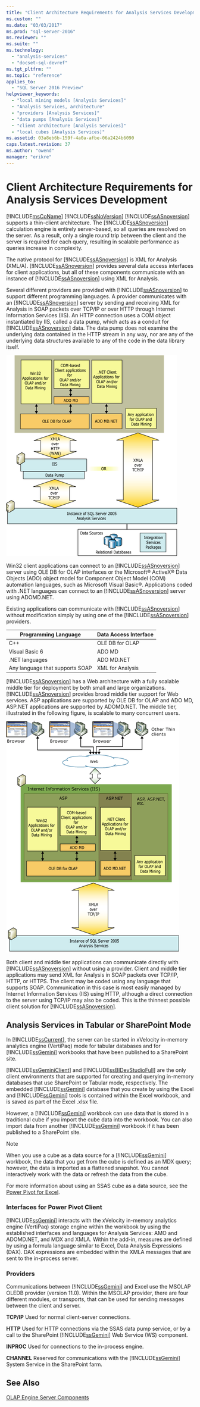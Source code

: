 ```yaml
---
title: "Client Architecture Requirements for Analysis Services Development | Microsoft Docs"
ms.custom: ""
ms.date: "03/03/2017"
ms.prod: "sql-server-2016"
ms.reviewer: ""
ms.suite: ""
ms.technology: 
  - "analysis-services"
  - "docset-sql-devref"
ms.tgt_pltfrm: ""
ms.topic: "reference"
applies_to: 
  - "SQL Server 2016 Preview"
helpviewer_keywords: 
  - "local mining models [Analysis Services]"
  - "Analysis Services, architecture"
  - "providers [Analysis Services]"
  - "data pumps [Analysis Services]"
  - "client architecture [Analysis Services]"
  - "local cubes [Analysis Services]"
ms.assetid: 03a8eb6b-159f-4a0a-afbe-06a2424b6090
caps.latest.revision: 37
ms.author: "owend"
manager: "erikre"
---
```

# Client Architecture Requirements for Analysis Services Development
  [!INCLUDE[msCoName](../../../advanced-analytics/r-services/tutorials/includes/msconame-md.md)] [!INCLUDE[ssNoVersion](../../../advanced-analytics/r-services/includes/ssnoversion-md.md)] [!INCLUDE[ssASnoversion](../../../analysis-services/includes/ssasnoversion-md.md)] supports a thin-client architecture. The [!INCLUDE[ssASnoversion](../../../analysis-services/includes/ssasnoversion-md.md)] calculation engine is entirely server-based, so all queries are resolved on the server. As a result, only a single round trip between the client and the server is required for each query, resulting in scalable performance as queries increase in complexity.  
  
 The native protocol for [!INCLUDE[ssASnoversion](../../../analysis-services/includes/ssasnoversion-md.md)] is XML for Analysis (XML/A). [!INCLUDE[ssASnoversion](../../../analysis-services/includes/ssasnoversion-md.md)] provides several data access interfaces for client applications, but all of these components communicate with an instance of [!INCLUDE[ssASnoversion](../../../analysis-services/includes/ssasnoversion-md.md)] using XML for Analysis.  
  
 Several different providers are provided with [!INCLUDE[ssASnoversion](../../../analysis-services/includes/ssasnoversion-md.md)] to support different programming languages. A provider communicates with an [!INCLUDE[ssASnoversion](../../../analysis-services/includes/ssasnoversion-md.md)] server by sending and receiving XML for Analysis in SOAP packets over TCP/IP or over HTTP through Internet Information Services (IIS). An HTTP connection uses a COM object instantiated by IIS, called a data pump, which acts as a conduit for [!INCLUDE[ssASnoversion](../../../analysis-services/includes/ssasnoversion-md.md)] data. The data pump does not examine the underlying data contained in the HTTP stream in any way, nor are any of the underlying data structures available to any of the code in the data library itself.  
  
 ![Logical client architecture for Analysis Services](../../../analysis-services/multidimensional-models/olap-physical/media/as-clientarch9.gif "Logical client architecture for Analysis Services")  
  
 Win32 client applications can connect to an [!INCLUDE[ssASnoversion](../../../analysis-services/includes/ssasnoversion-md.md)] server using OLE DB for OLAP interfaces or the Microsoft® ActiveX® Data Objects (ADO) object model for Component Object Model (COM) automation languages, such as Microsoft Visual Basic®. Applications coded with .NET languages can connect to an [!INCLUDE[ssASnoversion](../../../analysis-services/includes/ssasnoversion-md.md)] server using ADOMD.NET.  
  
 Existing applications can communicate with [!INCLUDE[ssASnoversion](../../../analysis-services/includes/ssasnoversion-md.md)] without modification simply by using one of the [!INCLUDE[ssASnoversion](../../../analysis-services/includes/ssasnoversion-md.md)] providers.  
  
|Programming Language|Data Access Interface|  
|--------------------------|---------------------------|  
|C++|OLE DB for OLAP|  
|Visual Basic 6|ADO MD|  
|.NET languages|ADO MD.NET|  
|Any language that supports SOAP|XML for Analysis|  
  
 [!INCLUDE[ssASnoversion](../../../analysis-services/includes/ssasnoversion-md.md)] has a Web architecture with a fully scalable middle tier for deployment by both small and large organizations. [!INCLUDE[ssASnoversion](../../../analysis-services/includes/ssasnoversion-md.md)] provides broad middle tier support for Web services. ASP applications are supported by OLE DB for OLAP and ADO MD, ASP.NET applications are supported by ADOMD.NET. The middle tier, illustrated in the following figure, is scalable to many concurrent users.  
  
 ![Logical diagram for middle-tier architecture](../../../analysis-services/multidimensional-models/olap-physical/media/as-midtierarch9.gif "Logical diagram for middle-tier architecture")  
  
 Both client and middle tier applications can communicate directly with [!INCLUDE[ssASnoversion](../../../analysis-services/includes/ssasnoversion-md.md)] without using a provider. Client and middle tier applications may send XML for Analysis in SOAP packets over TCP/IP, HTTP, or HTTPS. The client may be coded using any language that supports SOAP. Communication in this case is most easily managed by Internet Information Services (IIS) using HTTP, although a direct connection to the server using TCP/IP may also be coded. This is the thinnest possible client solution for [!INCLUDE[ssASnoversion](../../../analysis-services/includes/ssasnoversion-md.md)].  
  
## Analysis Services in Tabular or SharePoint Mode  
 In [!INCLUDE[ssCurrent](../../../advanced-analytics/r-services/includes/sscurrent-md.md)], the server can be started in xVelocity in-memory analytics engine (VertiPaq) mode for tabular databases and for [!INCLUDE[ssGemini](../../../analysis-services/includes/ssgemini-md.md)] workbooks that have been published to a SharePoint site.  
  
 [!INCLUDE[ssGeminiClient](../../../analysis-services/includes/ssgeminiclient-md.md)] and [!INCLUDE[ssBIDevStudioFull](../../../analysis-services/includes/ssbidevstudiofull-md.md)] are the only client environments that are supported for creating and querying in-memory databases that use SharePoint or Tabular mode, respectively. The embedded [!INCLUDE[ssGemini](../../../analysis-services/includes/ssgemini-md.md)] database that you create by using the Excel and [!INCLUDE[ssGemini](../../../analysis-services/includes/ssgemini-md.md)] tools is contained within the Excel workbook, and is saved as part of the Excel .xlsx file.  
  
 However, a [!INCLUDE[ssGemini](../../../analysis-services/includes/ssgemini-md.md)] workbook can use data that is stored in a traditional cube if you import the cube data into the workbook. You can also import data from another [!INCLUDE[ssGemini](../../../analysis-services/includes/ssgemini-md.md)] workbook if it has been published to a SharePoint site.  
  
> [!NOTE]  
>  When you use a cube as a data source for a [!INCLUDE[ssGemini](../../../analysis-services/includes/ssgemini-md.md)] workbook, the data that you get from the cube is defined as an MDX query; however, the data is imported as a flattened snapshot. You cannot interactively work with the data or refresh the data from the cube.  
  
 For more information about using an SSAS cube as a data source, see the [Power Pivot for Excel](http://go.microsoft.com/fwlink/?LinkId=164234).  
  
### Interfaces for Power Pivot Client  
 [!INCLUDE[ssGemini](../../../analysis-services/includes/ssgemini-md.md)] interacts with the xVelocity in-memory analytics engine (VertiPaq) storage engine within the workbook by using the established interfaces and languages for Analysis Services: AMO and ADOMD.NET, and MDX and XMLA. Within the add-in, measures are defined by using a formula language similar to Excel, Data Analysis Expressions (DAX). DAX expressions are embedded within the XMLA messages that are sent to the in-process server.  
  
### Providers  
 Communications between [!INCLUDE[ssGemini](../../../analysis-services/includes/ssgemini-md.md)] and Excel use the MSOLAP OLEDB provider (version 11.0). Within the MSOLAP provider, there are four different modules, or transports, that can be used for sending messages between the client and server.  
  
 **TCP/IP** Used for normal client-server connections.  
  
 **HTTP** Used for HTTP connections via the SSAS data pump service, or by a call to the SharePoint [!INCLUDE[ssGemini](../../../analysis-services/includes/ssgemini-md.md)] Web Service (WS) component.  
  
 **INPROC** Used for connections to the in-process engine.  
  
 **CHANNEL** Reserved for communications with the [!INCLUDE[ssGemini](../../../analysis-services/includes/ssgemini-md.md)] System Service in the SharePoint farm.  
  
## See Also  
 [OLAP Engine Server Components](../../../analysis-services/multidimensional-models/olap-physical/olap-engine-server-components.md)  
  
  